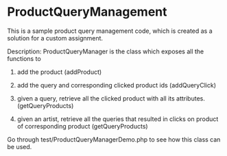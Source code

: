 ProductQueryManagement
======================

This is a sample product query management code, which is created as a solution for a custom assignment.

Description: 
ProductQueryManager is the class which exposes all the functions to 
1. add the product (addProduct)

2. add the query and corresponding clicked product ids (addQueryClick)

3. given a query, retrieve all the clicked product with all its attributes. (getQueryProducts)

4. given an artist, retrieve all the queries that resulted in clicks on product of corresponding product (getQueryProducts)

Go through test/ProductQueryManagerDemo.php to see how this class can be used.
